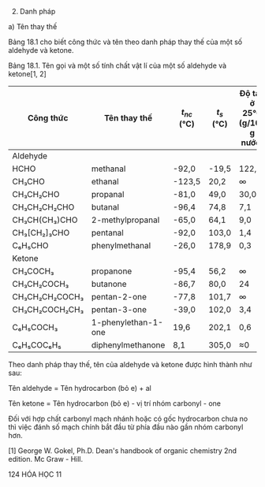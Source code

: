 2. Danh pháp

a) Tên thay thế

Bảng 18.1 cho biết công thức và tên theo danh pháp thay thế của một số aldehyde và ketone.

Bảng 18.1. Tên gọi và một số tính chất vật lí của một số aldehyde và ketone[1, 2]

Công thức | Tên thay thế | $t_{nc}$ (°C) | $t_s$ (°C) | Độ tan ở 25°C (g/100 g nước)
--- | --- | --- | --- | ---
Aldehyde |  |  |  | 
HCHO | methanal | -92,0 | -19,5 | 122,0
CH₃CHO | ethanal | -123,5 | 20,2 | $\infty$
CH₃CH₂CHO | propanal | -81,0 | 49,0 | 30,0
CH₃CH₂CH₂CHO | butanal | -96,4 | 74,8 | 7,1
CH₃CH(CH₃)CHO | 2-methylpropanal | -65,0 | 64,1 | 9,0
CH₃[CH₂]₃CHO | pentanal | -92,0 | 103,0 | 1,4
C₆H₅CHO | phenylmethanal | -26,0 | 178,9 | 0,3
Ketone |  |  |  | 
CH₃COCH₃ | propanone | -95,4 | 56,2 | $\infty$
CH₃CH₂COCH₃ | butanone | -86,7 | 80,0 | 24
CH₃CH₂CH₂COCH₃ | pentan-2-one | -77,8 | 101,7 | $\infty$
CH₃CH₂COCH₂CH₃ | pentan-3-one | -39,0 | 102,0 | 3,4
C₆H₅COCH₃ | 1-phenylethan-1-one | 19,6 | 202,1 | 0,6
C₆H₅COC₆H₅ | diphenylmethanone | 8,1 | 305,0 | ≈0

Theo danh pháp thay thế, tên của aldehyde và ketone được hình thành như sau:

Tên aldehyde = Tên hydrocarbon (bỏ e) + al

Tên ketone = Tên hydrocarbon (bỏ e) - vị trí nhóm carbonyl - one

Đối với hợp chất carbonyl mạch nhánh hoặc có gốc hydrocarbon chưa no thì việc đánh số mạch chính bắt đầu từ phía đầu nào gần nhóm carbonyl hơn.

[1] George W. Gokel, Ph.D. Dean's handbook of organic chemistry 2nd edition. Mc Graw - Hill.

124 HÓA HỌC 11